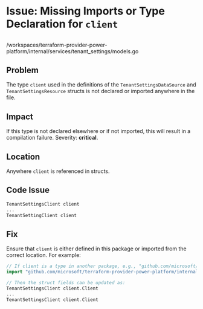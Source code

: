 # Issue: Missing Imports or Type Declaration for `client`

##

/workspaces/terraform-provider-power-platform/internal/services/tenant_settings/models.go

## Problem

The type `client` used in the definitions of the `TenantSettingsDataSource` and `TenantSettingsResource` structs is not declared or imported anywhere in the file.

## Impact

If this type is not declared elsewhere or if not imported, this will result in a compilation failure. Severity: **critical**.

## Location

Anywhere `client` is referenced in structs.

## Code Issue

```go
TenantSettingsClient client
...
TenantSettingClient client
```

## Fix

Ensure that `client` is either defined in this package or imported from the correct location. For example:

```go
// If client is a type in another package, e.g., "github.com/microsoft/terraform-provider-power-platform/internal/client"
import "github.com/microsoft/terraform-provider-power-platform/internal/client"

// Then the struct fields can be updated as:
TenantSettingsClient client.Client
...
TenantSettingsClient client.Client
```
